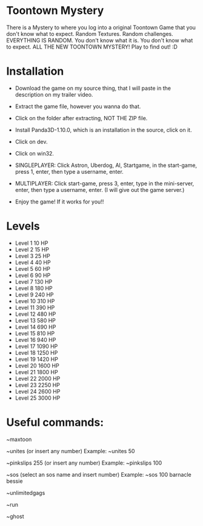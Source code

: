 # Toontown Mystery
There is a Mystery to where you log into a original Toontown Game that you don't know what to expect.
Random Textures.
Random challenges.
EVERYTHING IS RANDOM.
You don't know what it is.
You don't know what to expect.
ALL THE NEW TOONTOWN MYSTERY!
Play to find out! :D


# Installation
* Download the game on my source thing, that I will paste in the description on my trailer video.

* Extract the game file, however you wanna do that.

* Click on the folder after extracting, NOT THE ZIP file.

* Install Panda3D-1.10.0, which is an installation in the source, click on it.

* Click on dev.

* Click on win32.

* SINGLEPLAYER: Click Astron, Uberdog, AI, Startgame, in the start-game, press 1, enter, then type a username, enter.

* MULTIPLAYER: Click start-game, press 3, enter, type in the mini-server, enter, then type a username, enter. (I will give out the game server.)

* Enjoy the game! If it works for you!!

# Levels
* Level 1 10 HP
* Level 2 15 HP
* Level 3 25 HP
* Level 4 40 HP
* Level 5 60 HP
* Level 6 90 HP
* Level 7 130 HP
* Level 8 180 HP
* Level 9 240 HP
* Level 10 310 HP
* Level 11 390 HP
* Level 12 480 HP
* Level 13 580 HP
* Level 14 690 HP
* Level 15 810 HP
* Level 16 940 HP
* Level 17 1090 HP
* Level 18 1250 HP
* Level 19 1420 HP
* Level 20 1600 HP
* Level 21 1800 HP
* Level 22 2000 HP
* Level 23 2250 HP
* Level 24 2600 HP
* Level 25 3000 HP




# Useful commands:

~maxtoon

~unites (or insert any number) Example: ~unites 50

~pinkslips 255 (or insert any number) Example: ~pinkslips 100

~sos (select an sos name and insert number) Example: ~sos 100 barnacle bessie

~unlimitedgags

~run

~ghost
